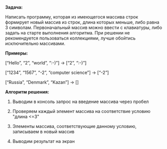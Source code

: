 **Задача:** 

Написать программу, которая из имеющегося массива строк формирует новый массив из строк, длина которых меньше, либо равна 3 символам. Первоначальный массив можно ввести с клавиатуры, либо задать на старте выполнения алгоритма. При решении не рекомендуется пользоваться коллекциями, лучше обойтись исключительно массивами.

**Примеры:**

[“Hello”, “2”, “world”, “:-)”] → [“2”, “:-)”]

[“1234”, “1567”, “-2”, “computer science”] → [“-2”]

[“Russia”, “Denmark”, “Kazan”] → []

**Алгоритм решения:**

1. Выводим в консоль запрос на введение массива через пробел

2. Проверяем каждый элемент массива на соответствие условию "длина <=3"

3. Элементы массива, соответствующие данному условию, записываем в новый массив

4. Выводим результат на экран